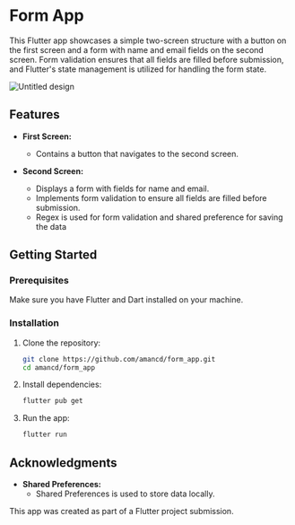 # Form App

This Flutter app showcases a simple two-screen structure with a button on the first screen and a form with name and email fields on the second screen. Form validation ensures that all fields are filled before submission, and Flutter's state management is utilized for handling the form state.

![Untitled design](https://github.com/amancd/form_app/assets/116139327/9beefe3d-032a-44e2-b50d-da3f71e99830)

## Features

- **First Screen:**
  - Contains a button that navigates to the second screen.

- **Second Screen:**
  - Displays a form with fields for name and email.
  - Implements form validation to ensure all fields are filled before submission.
  - Regex is used for form validation and shared preference for saving the data

## Getting Started

### Prerequisites

Make sure you have Flutter and Dart installed on your machine.

### Installation

1. Clone the repository:

   ```bash
   git clone https://github.com/amancd/form_app.git
   cd amancd/form_app

2. Install dependencies:

   ```bash
   flutter pub get

3. Run the app:

   ```bash
   flutter run

## Acknowledgments

- **Shared Preferences:**
  - Shared Preferences is used to store data locally.

This app was created as part of a Flutter project submission.
